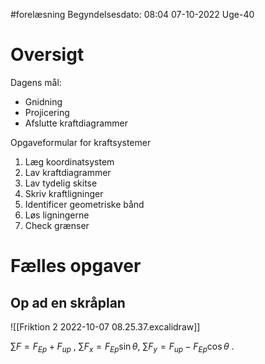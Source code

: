 #forelæsning 
Begyndelsesdato: 08:04   07-10-2022   Uge-40
# Oversigt
Dagens mål:
- Gnidning
- Projicering
- Afslutte kraftdiagrammer

Opgaveformular for kraftsystemer
1. Læg koordinatsystem
2. Lav kraftdiagrammer
3. Lav tydelig skitse
4. Skriv kraftligninger
5. Identificer geometriske bånd
6. Løs ligningerne
7. Check grænser

# Fælles opgaver
## Op ad en skråplan
![[Friktion 2 2022-10-07 08.25.37.excalidraw]]

$\sum F=F_{Ep}+F_{up}$ , $\sum F_{x}=F_{Ep}\sin{\theta}$, $\sum F_{y}=F_{up}-F_{Ep}\cos{\theta}$ .
